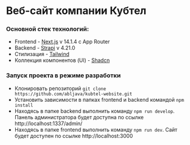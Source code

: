 # Веб-сайт компании Кубтел

### Основной стек технологий:

- Frontend - [Next.js](https://nextjs.org) v 14.1.4 с App Router
- Backend - [Strapi](https://strapi.io/) v 4.21.0
- Стилизация - [Tailwind](https://tailwindui.com)
- Коллекция компонентов (UI) - [Shadcn](https://ui.shadcn.com)

### Запуск проекта в режиме разработки

- Клонировать репозиторий `git clone https://github.com/abljava/kubtel-website.git`
- Установить зависимости в папках frontend и backend командой `npm install`
- Находясь в папке backend выполнить команду `npm run develop`. Панель администратора будет доступна по ссылке http://localhost:1337/admin/
- Находясь в папке frontend выполнить команду `npm run dev`. Сайт будет доступен по ссылке http://localhost:3000
